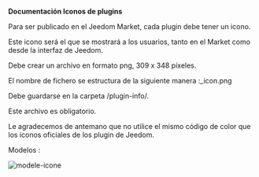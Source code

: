 **Documentación Iconos de plugins**

Para ser publicado en el Jeedom Market, cada plugin debe tener un icono.

Este icono será el que se mostrará a los usuarios, tanto en el Market como desde la interfaz de Jeedom.

Debe crear un archivo en formato png, 309 x 348 píxeles.

El nombre de fichero se estructura de la siguiente manera :<plugin-id>_icon.png

Debe guardarse en la carpeta /plugin-info/.

Este archivo es obligatorio.

Le agradecemos de antemano que no utilice el mismo código de color que los iconos oficiales de los plugin de Jeedom.

Modelos :

![modele-icone](../images/plugin-Jeedom-px.jpg)
